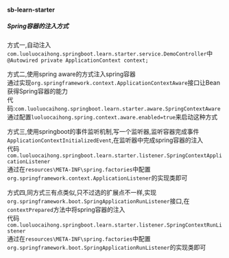 #### sb-learn-starter 
##### Spring容器的注入方式  
方式一,自动注入  
```com.luoluocaihong.springboot.learn.starter.service.DemoController```中```@Autowired private ApplicationContext context;```

方式二,使用spring aware的方式注入spring容器  
通过实现```org.springframework.context.ApplicationContextAware```接口让Bean获得Spring容器的能力  
代码:```com.luoluocaihong.springboot.learn.starter.aware.SpringContextAware```
通过配置```luoluocaihong.spring.context.aware.enabled=true```来启动这种方式  

方式三,使用springboot的事件监听机制,写一个监听器,监听容器完成事件```ApplicationContextInitializedEvent```,在监听器中完成spring容器的注入  
代码```com.luoluocaihong.springboot.learn.starter.listener.SpringContextApplicationListener```  
通过在```resources\META-INF\spring.factories```中配置```org.springframework.context.ApplicationListener```的实现类即可  

方式四,同方式三有点类似,只不过选的扩展点不一样,实现```org.springframework.boot.SpringApplicationRunListener```接口,在```contextPrepared```方法中将spring容器的注入  
代码```com.luoluocaihong.springboot.learn.starter.listener.SpringContextRunListener```  
通过在```resources\META-INF\spring.factories```中配置```org.springframework.boot.SpringApplicationRunListener```的实现类即可 
